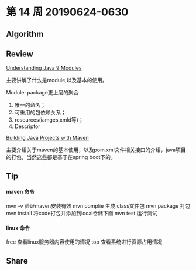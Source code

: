 # 第 14 周 20190624-0630

## Algorithm


## Review

[Understanding Java 9 Modules](https://www.oracle.com/corporate/features/understanding-java-9-modules.html)

主要讲解了什么是module,以及基本的使用。

Module: package更上层的聚合

1. 唯一的命名；
2. 可重用的包依赖关系；
3. resources(iamges,xmld等)；
4. Descriptor


[Building Java Projects with Maven](https://spring.io/guides/gs/maven/)

主要介绍关于maven的基本使用，以及pom.xml文件相关接口的介绍，java项目的打包，当然这些都是基于在spring boot下的。

## Tip

#### maven 命令

mvn -v 验证maven安装有效
mvn complie 生成.class文件包
mvn package 打包
mvn install 将code打包并添加到local仓储下面
mvn test 运行测试

#### linux 命令

free 查看linux服务器内容使用的情况
top 查看系统进行资源占用情况

## Share

